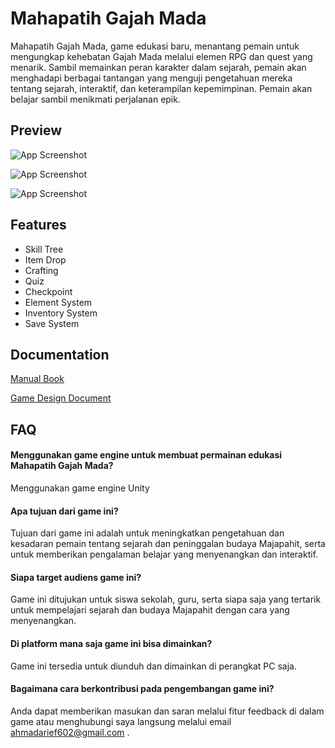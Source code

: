 
# Mahapatih Gajah Mada

Mahapatih Gajah Mada, game edukasi baru, menantang pemain untuk mengungkap kehebatan  Gajah Mada melalui elemen RPG dan quest yang menarik. Sambil memainkan peran karakter dalam sejarah, pemain akan menghadapi berbagai tantangan yang menguji pengetahuan mereka tentang sejarah, interaktif, dan keterampilan kepemimpinan. Pemain akan belajar sambil menikmati perjalanan epik.


## Preview

![App Screenshot](https://media.discordapp.net/attachments/352033628617703445/1257904475654586529/Screenshot_25.png?ex=66861a55&is=6684c8d5&hm=84c7b8d89f877b760703e5b352445d806329b19d61a8f9e8c0ec4dbaf3607eb3&=&format=webp&quality=lossless&width=835&height=468)

![App Screenshot](https://media.discordapp.net/attachments/352033628617703445/1257904476669476884/Screenshot_27.png?ex=66861a55&is=6684c8d5&hm=58754be9f750c5917bc4cc52c5b33663e5ab1f2ba5759747f8d3a4d9863260b6&=&format=webp&quality=lossless&width=835&height=468)

![App Screenshot](https://media.discordapp.net/attachments/352033628617703445/1257904477474652200/Screenshot_29.png?ex=66861a56&is=6684c8d6&hm=d408bb216bb7190d6ca89ee40097fd02362c58ea5b557f0c46b31ea8ec33ba97&=&format=webp&quality=lossless&width=835&height=468)

## Features

- Skill Tree
- Item Drop
- Crafting
- Quiz
- Checkpoint
- Element System
- Inventory System
- Save System


## Documentation

[Manual Book](https://drive.google.com/file/d/1uQET7GjYlHQLglU3BG4dB3u8--_J6qel/view?usp=drive_link)

[Game Design Document](https://drive.google.com/file/d/13z_7mLVq6ZnxiySv2OfyxNQK7L6xQXZy/view?usp=sharing)

## FAQ

#### Menggunakan game engine untuk membuat permainan edukasi Mahapatih Gajah Mada?

Menggunakan game engine Unity

#### Apa tujuan dari game ini?

Tujuan dari game ini adalah untuk meningkatkan pengetahuan dan kesadaran pemain tentang sejarah dan peninggalan budaya Majapahit, serta untuk memberikan pengalaman belajar yang menyenangkan dan interaktif.

#### Siapa target audiens game ini?

Game ini ditujukan untuk siswa sekolah, guru, serta siapa saja yang tertarik untuk mempelajari sejarah dan budaya Majapahit dengan cara yang menyenangkan.

#### Di platform mana saja game ini bisa dimainkan?

Game ini tersedia untuk diunduh dan dimainkan di perangkat PC saja.

#### Bagaimana cara berkontribusi pada pengembangan game ini?

Anda dapat memberikan masukan dan saran melalui fitur feedback di dalam game atau menghubungi saya langsung melalui email ahmadarief602@gmail.com .






